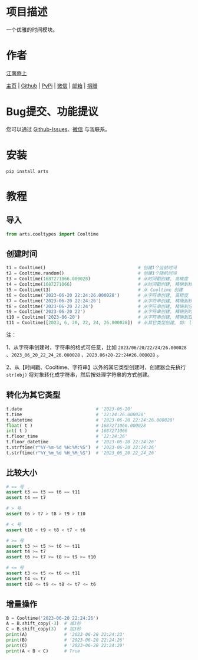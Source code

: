 # 项目描述

一个优雅的时间模块。

# 作者

[江南雨上](mailto:lcctoor@outlook.com)

[主页](https://lcctoor.github.io/arts/) \| [Github](https://github.com/lcctoor) \| [PyPi](https://pypi.org/user/lcctoor) \| [微信](https://lcctoor.github.io/arts/arts/ip_static/WeChatQRC.jpg) \| [邮箱](mailto:lcctoor@outlook.com) \| [捐赠](https://lcctoor.github.io/arts/arts/ip_static/DonationQRC-0rmb.jpg)

# Bug提交、功能提议

您可以通过 [Github-Issues](https://github.com/lcctoor/arts/issues)、[微信](https://lcctoor.github.io/arts/arts/ip_static/WeChatQRC.jpg) 与我联系。

# 安装

```
pip install arts
```

# 教程

## 导入

```python
from arts.cooltypes import Cooltime
```

## 创建时间

```python
t1 = Cooltime()                                   # 创建1个当前时间
t2 = Cooltime.random()                            # 创建1个随机时间
t3 = Cooltime(1687271066.000028)                  # 从时间戳创建, 高精度
t4 = Cooltime(1687271066)                         # 从时间戳创建, 精确到秒
t5 = Cooltime(t3)                                 # 从 Cooltime 创建
t6 = Cooltime('2023-06-20 22:24:26.000028')       # 从字符串创建, 高精度
t7 = Cooltime('2023-06-20 22:24:26')              # 从字符串创建, 精确到秒
t8 = Cooltime('2023-06-20 22:24')                 # 从字符串创建, 精确到分
t9 = Cooltime('2023-06-20 22')                    # 从字符串创建, 精确到时
t10 = Cooltime('2023-06-20')                      # 从字符串创建, 精确到日
t11 = Cooltime([2023, 6, 20, 22, 24, 26.000028])  # 从其它类型创建, 如: list、tuple、datetime、time.localtime ……
```

注：

1、从字符串创建时，字符串的格式可任意，比如 `2023/06/20/22/24/26.000028` 、`2023_06_20_22_24_26.000028` 、`2023.06+20-22:24#26.000028` 。

2、从【时间戳、Cooltime、字符串】以外的其它类型创建时，创建器会先执行 `str(obj)` 将对象转化成字符串，然后按处理字符串的方式创建。

## 转化为其它类型

```python
t.date                            # '2023-06-20'
t.time                            # '22:24:26.000028'
t.datetime                        # '2023-06-20 22:24:26.000028'
float( t )                        # 1687271066.000028
int( t )                          # 1687271066
t.floor_time                      # '22:24:26'
t.floor_datetime                  # '2023-06-20 22:24:26'
t.strftime(r"%Y-%m-%d %H:%M:%S")  # '2023-06-20 22:24:26'
t.strftime(r"%Y_%m_%d %H_%M_%S")  # '2023_06_20 22_24_26'
```

## 比较大小

```python
# == 号
assert t3 == t5 == t6 == t11
assert t4 == t7

# > 号
assert t6 > t7 > t8 > t9 > t10

# < 号
assert t10 < t9 < t8 < t7 < t6

# >= 号
assert t3 >= t5 >= t6 >= t11
assert t4 >= t7
assert t6 >= t7 >= t8 >= t9 >= t10

# <= 号
assert t3 <= t5 <= t6 <= t11
assert t4 <= t7
assert t10 <= t9 <= t8 <= t7 <= t6
```

## 增量操作

```python
B = Cooltime('2023-06-20 22:24:26')
A = B.shift_copy(-3)  # 减3秒
C = B.shift_copy(3)   # 加3秒
print(A)              # '2023-06-20 22:24:23'
print(B)              # '2023-06-20 22:24:26'
print(C)              # '2023-06-20 22:24:29'
print(A < B < C)      # True
```
